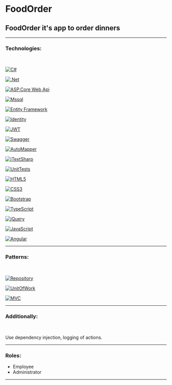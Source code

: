 # FoodOrder

## FoodOrder it's app to order dinners

***

### Technologies:

<br>

[![C#](https://img.shields.io/badge/-Sharp-090909?style=for-the-badge&logo=C&logoColor=E5D3FF)](https://github.com/ItIsWayOfLife/FoodOrder/tree/main/src)

[![.Net](https://img.shields.io/badge/-.Net-090909?style=for-the-badge&logo=.net&logoColor=E5D3FF)](https://github.com/ItIsWayOfLife/FoodOrder/tree/main/src)

[![ASP.Core Web Api](https://img.shields.io/badge/-Api-090909?style=for-the-badge&logo=Api&logoColor=27A0D9)](https://github.com/ItIsWayOfLife/FoodOrder/tree/main/src/API)

[![Mssql](https://img.shields.io/badge/-Mssql-090909?style=for-the-badge&logo=Mssql&logoColor=007BB6)](https://github.com/ItIsWayOfLife/FoodOrder/blob/8e4e8ac9ae7b07d1f1f7aa6f6707c0cb504270da/src/API/Startup.cs#L29)

[![Entity Framework](https://img.shields.io/badge/-EntityFramework-090909?style=for-the-badge&logo=EntityFramework&logoColor=007BB6)](https://github.com/ItIsWayOfLife/FoodOrder/blob/main/src/Infrastructure/Entities/ApplicationContext.cs)

[![Identity](https://img.shields.io/badge/-Identity-090909?style=for-the-badge&logo=Identity&logoColor=007BB6)](https://github.com/ItIsWayOfLife/FoodOrder/blob/main/src/Infrastructure/Identity/IdentityContext.cs)

[![JWT](https://img.shields.io/badge/-JWT-090909?style=for-the-badge&logo=JWT&logoColor=007BB6)](https://github.com/ItIsWayOfLife/FoodOrder/blob/main/src/API/Configurators/JwtConfigurator.cs)

[![Swagger](https://img.shields.io/badge/-Swagger-090909?style=for-the-badge&logo=Swagger&logoColor=007BB6)](https://github.com/ItIsWayOfLife/FoodOrder/blob/8e4e8ac9ae7b07d1f1f7aa6f6707c0cb504270da/src/API/Exceptions/StartupExtensions.cs#L121)

[![AutoMapper](https://img.shields.io/badge/-AutoMapper-090909?style=for-the-badge&logo=AutoMapper&logoColor=007BB6)](https://github.com/ItIsWayOfLife/FoodOrder/blob/main/src/API/Helpers/CatalogHelper.cs)

[![iTextSharp](https://img.shields.io/badge/-iTextSharp-090909?style=for-the-badge&logo=iTextSharp&logoColor=007BB6)](https://github.com/ItIsWayOfLife/FoodOrder/blob/main/src/API/Reports/ReportPDF.cs)

[![UnitTests](https://img.shields.io/badge/-UnitTests-090909?style=for-the-badge&logo=UnitTests&logoColor=007BB6)](https://github.com/ItIsWayOfLife/FoodOrder/tree/main/src/Tests/API.UnitTests)

[![HTML5](https://img.shields.io/badge/-HTML5-090909?style=for-the-badge&logo=HTML5&logoColor=007BB6)](https://github.com/ItIsWayOfLife/FoodOrder/tree/main/src/ClientApp)

[![CSS3](https://img.shields.io/badge/-CSS3-090909?style=for-the-badge&logo=CSS3&logoColor=007BB6)](https://github.com/ItIsWayOfLife/FoodOrder/blob/main/src/Web/wwwroot/css/site.css)

[![Bootstrap](https://img.shields.io/badge/-Bootstrap-090909?style=for-the-badge&logo=Bootstrap&logoColor=007BB6)](https://github.com/ItIsWayOfLife/FoodOrder/tree/main/src/Web/wwwroot/lib/bootstrap)

[![TypeScript](https://img.shields.io/badge/-TypeScript-090909?style=for-the-badge&logo=TypeScript&logoColor=007BB6)](https://github.com/ItIsWayOfLife/FoodOrder/tree/main/src/ClientApp/src/app/service)

[![jQuery](https://img.shields.io/badge/-jQuery-090909?style=for-the-badge&logo=jQuery&logoColor=007BB6)](https://github.com/ItIsWayOfLife/FoodOrder/tree/main/src/Web/wwwroot/lib/jquery)

[![JavaScript](https://img.shields.io/badge/-JavaScript-090909?style=for-the-badge&logo=JavaScript&logoColor=007BB6)](https://github.com/ItIsWayOfLife/FoodOrder/blob/main/src/ClientApp/karma.conf.js)

[![Angular](https://img.shields.io/badge/-Angular-090909?style=for-the-badge&logo=Angular&logoColor=007BB6)](https://github.com/ItIsWayOfLife/FoodOrder/tree/main/src/ClientApp)

***

### Patterns:

<br>

[![Repository](https://img.shields.io/badge/-Repository-090909?style=for-the-badge&logo=Repository&logoColor=007BB6)](https://github.com/ItIsWayOfLife/FoodOrder/tree/main/src/Infrastructure/Repositories)

[![UnitOfWork](https://img.shields.io/badge/-UnitOfWork-090909?style=for-the-badge&logo=UnitOfWork&logoColor=007BB6)](https://github.com/ItIsWayOfLife/FoodOrder/blob/main/src/Infrastructure/Repositories/EFUnitOfWork.cs)

[![MVC](https://img.shields.io/badge/-MVC-090909?style=for-the-badge&logo=MVC&logoColor=007BB6)](https://github.com/ItIsWayOfLife/FoodOrder/tree/main/src/Web)

***

### Additionally:

<br>

Use dependency injection, logging of actions.

***

### Roles:
*  Employee
*  Administrator

***


